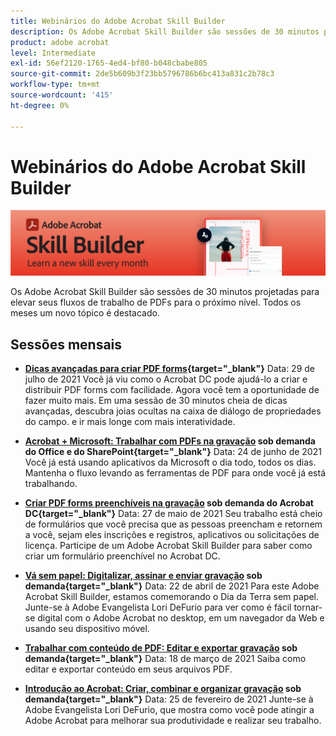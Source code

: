 ```yaml
---
title: Webinários do Adobe Acrobat Skill Builder
description: Os Adobe Acrobat Skill Builder são sessões de 30 minutos projetadas para elevar seus fluxos de trabalho PDf para o próximo nível
product: adobe acrobat
level: Intermediate
exl-id: 56ef2120-1765-4ed4-bf80-b048cbabe805
source-git-commit: 2de5b609b3f23bb5796786b6bc413a831c2b78c3
workflow-type: tm+mt
source-wordcount: '415'
ht-degree: 0%

---
```


# Webinários do Adobe Acrobat Skill Builder

![Imagem do Acrobat Skill Builder](../assets/sbacrobatwebinars.png)

Os Adobe Acrobat Skill Builder são sessões de 30 minutos projetadas para elevar seus fluxos de trabalho de PDFs para o próximo nível. Todos os meses um novo tópico é destacado.

## Sessões mensais

* **[Dicas avançadas para criar PDF forms](https://acrobat-skill-builder-advanced-forms.joinus.adobeevents.com/register/registration/form){target=&quot;_blank&quot;}**
Data: 29 de julho de 2021 Você já viu como o Acrobat DC pode ajudá-lo a criar e distribuir PDF forms com facilidade. Agora você tem a oportunidade de fazer muito mais. Em uma sessão de 30 minutos cheia de dicas avançadas, descubra joias ocultas na caixa de diálogo de propriedades do campo. e ir mais longe com mais interatividade.

* **[Acrobat + Microsoft: Trabalhar com PDFs na gravação](https://event.on24.com/wcc/r/3196868/BE965B6CCBF4D3F8CAA0BD9A9BE27D95) sob demanda do Office e do SharePoint{target=&quot;_blank&quot;}**
Data: 24 de junho de 2021 Você já está usando aplicativos da Microsoft o dia todo, todos os dias. Mantenha o fluxo levando as ferramentas de PDF para onde você já está trabalhando.

* **[Criar PDF forms preenchíveis na gravação](https://event.on24.com/eventRegistration/EventLobbyServlet?target=reg20.jsp&amp;referrer=&amp;eventid=3121725&amp;sessionid=1&amp;key=25B5B53B5D1C0C28817D573D38715E98&amp;regTag=&amp;V2=false&amp;sourcepage=register) sob demanda do Acrobat DC{target=&quot;_blank&quot;}**
Data: 27 de maio de 2021 Seu trabalho está cheio de formulários que você precisa que as pessoas preencham e retornem a você, sejam eles inscrições e registros, aplicativos ou solicitações de licença. Participe de um Adobe Acrobat Skill Builder para saber como criar um formulário preenchível no Acrobat DC.

* **[Vá sem papel: Digitalizar, assinar e enviar gravação](https://event.on24.com/wcc/r/3032072/58D1594AD332B56C87C6791CACC48EEC) sob demanda{target=&quot;_blank&quot;}**
Data: 22 de abril de 2021 Para este Adobe Acrobat Skill Builder, estamos comemorando o Dia da Terra sem papel. Junte-se à Adobe Evangelista Lori DeFurio para ver como é fácil tornar-se digital com o Adobe Acrobat no desktop, em um navegador da Web e usando seu dispositivo móvel.

* **[Trabalhar com conteúdo de PDF: Editar e exportar gravação](https://event.on24.com/wcc/r/3032046/B8E6566A2137FD0647CA1ECB7F9C0C7D) sob demanda{target=&quot;_blank&quot;}**
Data: 18 de março de 2021 Saiba como editar e exportar conteúdo em seus arquivos PDF.

* **[Introdução ao Acrobat: Criar, combinar e organizar gravação](https://event.on24.com/wcc/r/2989840/9372A25C3E59A72DB07F7A42161BC26B) sob demanda{target=&quot;_blank&quot;}**
Data: 25 de fevereiro de 2021 Junte-se à Adobe Evangelista Lori DeFurio, que mostra como você pode atingir a Adobe Acrobat para melhorar sua produtividade e realizar seu trabalho.
